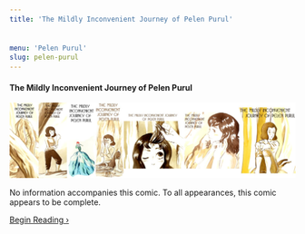 ```yaml
---
title: 'The Mildly Inconvenient Journey of Pelen Purul'


menu: 'Pelen Purul'
slug: pelen-purul
---
```


#### The Mildly Inconvenient Journey of Pelen Purul

![](pelen.jpg "A compilation of various callouts for the Pelen Purul story.")

No information accompanies this comic. To all appearances, this comic appears to be complete.

[Begin Reading ›](./part-1)